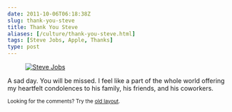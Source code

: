 ```yaml
--- 
date: 2011-10-06T06:18:38Z
slug: thank-you-steve
title: Thank You Steve
aliases: [/culture/thank-you-steve.html]
tags: [Steve Jobs, Apple, Thanks]
type: post
---
```


<figure title="Steve Jobs RIP"><a href="http://www.apple.com/stevejobs/"><img src="/2011/10/thank-you-steve/Steve-Jobs-RIP.jpg" alt="Steve Jobs" class="center" ></a></figure>

<p>A sad day. You will be missed. I feel like a part of the whole world offering my heartfelt condolences to his family, his friends, and his coworkers.</p>

<p class="past"><small>Looking for the comments? Try the <a rel="nofollow" href="//past.justatheory.com/culture/thank-you-steve.html">old layout</a>.</small></p>


